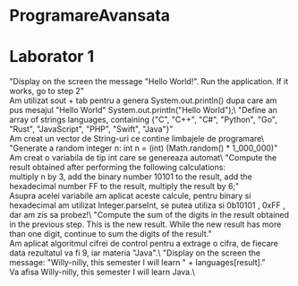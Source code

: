 # ProgramareAvansata
# Laborator 1

  "Display on the screen the message "Hello World!". Run the application. If it works, go to step 2" \
   Am utilizat sout + tab pentru a genera  System.out.println() dupa care am pus mesajul "Hello World" System.out.println("Hello World");\\
  "Define an array of strings languages, containing {"C", "C++", "C#", "Python", "Go", "Rust", "JavaScript", "PHP", "Swift", "Java"}"\
   Am creat un vector de String-uri ce contine limbajele de programare\\
  "Generate a random integer n: int n = (int) (Math.random() * 1_000_000)"\
   Am creat o variabila de tip int care se genereaza automat\\
  "Compute the result obtained after performing the following calculations:\
    multiply n by 3, add the binary number 10101 to the result, add the hexadecimal number FF to the result, multiply the result by 6;"\
   Asupra acelei variabile am aplicat aceste calcule, pentru binary si hexadecimal am utilizat Integer.parseInt, se putea utiliza si 0b10101 , 0xFF , dar am zis sa probez!\\
  "Compute the sum of the digits in the result obtained in the previous step. This is the new result. While the new result has more than one digit, continue to sum the digits of the result."\
   Am aplicat algoritmul cifrei de control pentru a extrage o cifra, de fiecare data rezultatul va fi 9, iar materia "Java".\\
  "Display on the screen the message: "Willy-nilly, this semester I will learn " + languages[result]."\
   Va afisa Willy-nilly, this semester I will learn Java.\\

